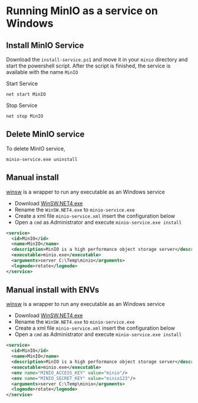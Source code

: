 # Running MinIO as a service on Windows

## Install MinIO Service

Download the `install-service.ps1` and move it in your `minio` directory and start the powershell script.
After the script is finished, the service is available with the name `MinIO`

Start Service
```
net start MinIO
```

Stop Service
```
net stop MinIO
```

## Delete MinIO service

To delete MinIO service,

```
minio-service.exe uninstall
```


## Manual install

[winsw](https://github.com/kohsuke/winsw) is a wrapper to run any executable as an Windows service

- Download [WinSW.NET4.exe](https://github.com/kohsuke/winsw/releases/download/winsw-v2.2.0/WinSW.NET4.exe)
- Rename the `WinSW.NET4.exe` to `minio-service.exe`
- Create a xml file `minio-service.xml` insert the configuration below
- Open a `cmd` as Administrator and execute `minio-service.exe install`

```xml
<service>
  <id>MinIO</id>
  <name>MinIO</name>
  <description>MinIO is a high performance object storage server</description>
  <executable>minio.exe</executable>
  <arguments>server C:\Temp\minio</arguments>
  <logmode>rotate</logmode>
</service>
```

## Manual install with ENVs

[winsw](https://github.com/kohsuke/winsw) is a wrapper to run any executable as an Windows service

- Download [WinSW.NET4.exe](https://github.com/kohsuke/winsw/releases/download/winsw-v2.2.0/WinSW.NET4.exe)
- Rename the `WinSW.NET4.exe` to `minio-service.exe`
- Create a xml file `minio-service.xml` insert the configuration below
- Open a `cmd` as Administrator and execute `minio-service.exe install`

```xml
<service>
  <id>MinIO</id>
  <name>MinIO</name>
  <description>MinIO is a high performance object storage server</description>
  <executable>minio.exe</executable>
  <env name="MINIO_ACCESS_KEY" value="minio"/>
  <env name="MINIO_SECRET_KEY" value="minio123"/>
  <arguments>server C:\Temp\minio</arguments>
  <logmode>rotate</logmode>
</service>
```
